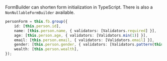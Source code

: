 FormBuilder can shorten form initialization in TypeScript. There is also a `NonNullableFormBuilder` available.

```typescript
personForm = this.fb.group({
    id: [this.person.id],
    name: [this.person.name, { validators: [Validators.required] }],
    age: [this.person.age, { validators: [Validators.min(1)] }],
    email: [this.person.email, { validators: [Validators.email] }],
    gender: [this.person.gender, { validators: [Validators.pattern(this.genderPattern)] }],
    wealth: [this.person.wealth],
});
```